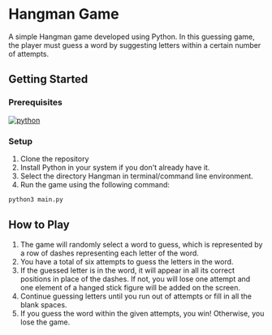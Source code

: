 # Hangman Game
A simple Hangman game developed using Python. In this guessing game, the player must guess a word by suggesting letters within a certain number of attempts. 

## Getting Started

### Prerequisites
[![python](https://img.shields.io/badge/Python-3.x-3776AB.svg?style=flat&logo=python&logoColor=white)](https://www.python.org)

### Setup
1. Clone the repository
2. Install Python in your system if you don't already have it.
3. Select the directory Hangman in terminal/command line environment.
4. Run the game using the following command:
```python
python3 main.py
```

## How to Play

1.	The game will randomly select a word to guess, which is represented by a row of dashes representing each letter of the word.
2.	You have a total of six attempts to guess the letters in the word. 
3.	If the guessed letter is in the word, it will appear in all its correct positions in place of the dashes. If not, you will lose one attempt and one element of a hanged stick figure will be added on the screen.
4.	Continue guessing letters until you run out of attempts or fill in all the blank spaces.
5.	If you guess the word within the given attempts, you win! Otherwise, you lose the game. 


